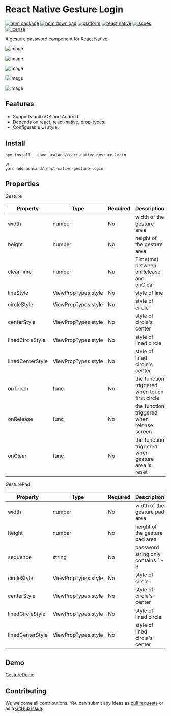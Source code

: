 # React Native Gesture Login
[![npm package](https://img.shields.io/npm/v/react-native-gesture-login.svg?style=flat-square)](https://www.npmjs.com/package/react-native-gesture-login)
[![npm download](https://img.shields.io/npm/dm/react-native-gesture-login.svg?style=flat-square)](https://www.npmjs.com/package/react-native-gesture-login)
[![platform](https://img.shields.io/badge/platform-iOS%20Android-blue.svg?style=flat-square)](https://github.com/aixiaobenaixiaoben/react-native-gesture-login)
[![react native](https://img.shields.io/badge/React%20Native-%3E%3Dv0.40-blue.svg?style=flat-square)](https://facebook.github.io/react-native/)
[![issues](https://img.shields.io/github/issues/aixiaobenaixiaoben/react-native-gesture-login.svg?style=flat-square)](https://github.com/aixiaobenaixiaoben/react-native-gesture-login/issues?q=is%3Aopen)
[![license](https://img.shields.io/github/license/aixiaobenaixiaoben/react-native-gesture-login.svg?style=flat-square)](https://github.com/aixiaobenaixiaoben/react-native-gesture-login/blob/master/LICENSE)

A gesture password component for React Native.

![image](https://github.com/aixiaobenaixiaoben/react-native-gesture-login/raw/master/assets/1.png)

![image](https://github.com/aixiaobenaixiaoben/react-native-gesture-login/raw/master/assets/2.png)

![image](https://github.com/aixiaobenaixiaoben/react-native-gesture-login/raw/master/assets/3.png)

![image](https://github.com/aixiaobenaixiaoben/react-native-gesture-login/raw/master/assets/4.png)

![image](https://github.com/aixiaobenaixiaoben/react-native-gesture-login/raw/master/assets/5.png)


## Features
* Supports both iOS and Android.
* Depends on react, react-native, prop-types.
* Configurable UI style.


## Install
    npm install --save acaland/react-native-gesture-login
    
    or
    yarn add acaland/react-native-gesture-login
    


## Properties

Gesture

Property | Type | Required | Description
-------- | ---- | -------- | -----------
width | number | No | width of the gesture area
height | number | No | height of the gesture area
clearTime | number | No | Time(ms) between onRelease and onClear
lineStyle | ViewPropTypes.style | No | style of line
circleStyle | ViewPropTypes.style | No | style of circle
centerStyle | ViewPropTypes.style | No | style of circle's center
linedCircleStyle | ViewPropTypes.style | No | style of lined circle
linedCenterStyle | ViewPropTypes.style | No | style of lined circle's center
onTouch | func | No | the function triggered when touch first circle
onRelease | func | No | the function triggered when release screen
onClear | func | No | the function triggered when gesture area is reset

GesturePad

Property | Type | Required | Description
-------- | ---- | -------- | -----------
width | number | No | width of the gesture pad area
height | number | No | height of the gesture pad area
sequence | string | No | password string only contains 1-9
circleStyle | ViewPropTypes.style | No | style of circle
centerStyle | ViewPropTypes.style | No | style of circle's center
linedCircleStyle | ViewPropTypes.style | No | style of lined circle
linedCenterStyle | ViewPropTypes.style | No | style of lined circle's center


## Demo
[GestureDemo](https://github.com/acaland/react-native-gesture-login/blob/master/example/App.js)


## Contributing
We welcome all contributions. You can submit any ideas as [pull requests](https://github.com/aixiaobenaixiaoben/react-native-gesture-login/pulls) or as a [GitHub issue](https://github.com/aixiaobenaixiaoben/react-native-gesture-login/issues).

